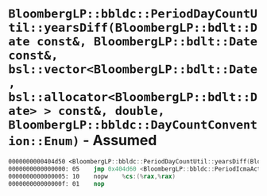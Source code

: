 # `BloombergLP::bbldc::PeriodDayCountUtil::yearsDiff(BloombergLP::bdlt::Date const&, BloombergLP::bdlt::Date const&, bsl::vector<BloombergLP::bdlt::Date, bsl::allocator<BloombergLP::bdlt::Date> > const&, double, BloombergLP::bbldc::DayCountConvention::Enum)` - Assumed

```nasm
0000000000404d50 <BloombergLP::bbldc::PeriodDayCountUtil::yearsDiff(BloombergLP::bdlt::Date const&, BloombergLP::bdlt::Date const&, bsl::vector<BloombergLP::bdlt::Date, bsl::allocator<BloombergLP::bdlt::Date> > const&, double, BloombergLP::bbldc::DayCountConvention::Enum)>:
0000000000000000: 05	jmp	0x404d60 <BloombergLP::bbldc::PeriodIcmaActualActual::yearsDiff(BloombergLP::bdlt::Date const&, BloombergLP::bdlt::Date const&, bsl::vector<BloombergLP::bdlt::Date, bsl::allocator<BloombergLP::bdlt::Date> > const&, double)>
0000000000000005: 10	nopw	%cs:(%rax,%rax)
000000000000000f: 01	nop	
```
